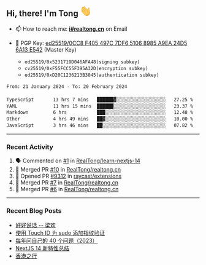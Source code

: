 ## Hi, there! I'm Tong <img src="https://raw.githubusercontent.com/realtong/realtong/main/wave.gif" width="30px">


- 📫 How to reach me: **[i#realtong.cn](mailto:i@realtong.cn)** on Email
- 🔑 PGP Key: [ed25519/0CC8 F405 497C 7DF6 5106 8985 A9EA 24D5 6A13 E542](https://github.com/RealTong.gpg) (Master Key)
  
  - `ed25519/0x5231719D046AFA48(signing subkey)`
  - `cv25519/0xF55FCC55F395A32D(encryption subkey)`
  - `ed25519/0xD20C1236213B3045(authentication subkey)`

<!--START_SECTION:waka-->

```txt
From: 21 January 2024 - To: 20 February 2024

TypeScript       13 hrs 7 mins   ██████▓░░░░░░░░░░░░░░░░░░   27.25 %
YAML             11 hrs 15 mins  ██████░░░░░░░░░░░░░░░░░░░   23.37 %
Markdown         6 hrs           ███░░░░░░░░░░░░░░░░░░░░░░   12.48 %
Other            4 hrs 49 mins   ██▓░░░░░░░░░░░░░░░░░░░░░░   10.00 %
JavaScript       3 hrs 46 mins   ██░░░░░░░░░░░░░░░░░░░░░░░   07.82 %
```

<!--END_SECTION:waka-->

---
### Recent Activity

<!--START_SECTION:activity-->
1. 🗣 Commented on [#1](https://github.com/RealTong/learn-nextjs-14/issues/1#issuecomment-1959297429) in [RealTong/learn-nextjs-14](https://github.com/RealTong/learn-nextjs-14)
2. 🎉 Merged PR [#10](https://github.com/RealTong/realtong.cn/pull/10) in [RealTong/realtong.cn](https://github.com/RealTong/realtong.cn)
3. 💪 Opened PR [#9312](https://github.com/raycast/extensions/pull/9312) in [raycast/extensions](https://github.com/raycast/extensions)
4. 🎉 Merged PR [#7](https://github.com/RealTong/realtong.cn/pull/7) in [RealTong/realtong.cn](https://github.com/RealTong/realtong.cn)
5. 🎉 Merged PR [#6](https://github.com/RealTong/realtong.cn/pull/6) in [RealTong/realtong.cn](https://github.com/RealTong/realtong.cn)
<!--END_SECTION:activity-->

---
### Recent Blog Posts
<!-- BLOG-POST-LIST:START -->
- [好好说话 -- 梁欢](https://www.realtong.cn/posts/hao-hao-shuo-hua/)
- [使用 Touch ID 为 sudo 添加指纹验证](https://www.realtong.cn/posts/touchid-for-sudo/)
- [每年问自己的 40 个问题（2023）](https://www.realtong.cn/posts/40-questions-to-ask-yourself-each-year-2023/)
- [NextJS 14 新特性总结](https://www.realtong.cn/posts/nextjs-14/)
- [香港之行](https://www.realtong.cn/posts/hongkong-trip/)
<!-- BLOG-POST-LIST:END -->
